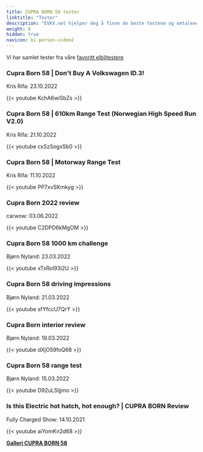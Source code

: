 ```yaml
---
title: CUPRA BORN 58 tester
linktitle: "Tester"
description: "EVKX.net hjelper deg å finne de beste testene og omtalene av denne modellen."
weight: 6
hidden: true
navicon: bi-person-video2
---
```

Vi har samlet tester fra våre [favoritt elbiltestere](../../../../../guides/evreviewers/)

<div class="container text-center shadow p-2 pe-4 mb-5 bg-body-tertiary rounded border">
<h3>Cupra Born 58 | Don't Buy A Volkswagen ID.3!</h3>
<p>Kris Rifa: 23.10.2022</p>

{{< youtube KchA6wiSbZs >}}

</div>
<div class="container text-center shadow p-2 pe-4 mb-5 bg-body-tertiary rounded border">
<h3>Cupra Born 58 | 610km Range Test (Norwegian High Speed Run V2.0)</h3>
<p>Kris Rifa: 21.10.2022</p>

{{< youtube cxSzSogxSb0 >}}

</div>
<div class="container text-center shadow p-2 pe-4 mb-5 bg-body-tertiary rounded border">
<h3>Cupra Born 58 | Motorway Range Test</h3>
<p>Kris Rifa: 11.10.2022</p>

{{< youtube PP7xvSKmkyg >}}

</div>
<div class="container text-center shadow p-2 pe-4 mb-5 bg-body-tertiary rounded border">
<h3>Cupra Born 2022 review</h3>
<p>carwow: 03.06.2022</p>

{{< youtube C2DPD6kMgOM >}}

</div>
<div class="container text-center shadow p-2 pe-4 mb-5 bg-body-tertiary rounded border">
<h3>Cupra Born 58 1000 km challenge</h3>
<p>Bjørn Nyland: 23.03.2022</p>

{{< youtube xTxRol93i2U >}}

</div>
<div class="container text-center shadow p-2 pe-4 mb-5 bg-body-tertiary rounded border">
<h3>Cupra Born 58 driving impressions</h3>
<p>Bjørn Nyland: 21.03.2022</p>

{{< youtube sfYfccU7QrY >}}

</div>
<div class="container text-center shadow p-2 pe-4 mb-5 bg-body-tertiary rounded border">
<h3>Cupra Born interior review</h3>
<p>Bjørn Nyland: 19.03.2022</p>

{{< youtube dXjO59foQ68 >}}

</div>
<div class="container text-center shadow p-2 pe-4 mb-5 bg-body-tertiary rounded border">
<h3>Cupra Born 58 range test</h3>
<p>Bjørn Nyland: 15.03.2022</p>

{{< youtube D92uLSIjjmo >}}

</div>
<div class="container text-center shadow p-2 pe-4 mb-5 bg-body-tertiary rounded border">
<h3>Is this Electric hot hatch, hot enough? | CUPRA BORN Review</h3>
<p>Fully Charged Show: 14.10.2021</p>

{{< youtube aiYomKn2d68 >}}

</div>
<div class="mt-3 mb-3">
<a href="../gallery/" class="text-decoration-none text-black">
<strong><i class="bi-arrow-left"></i>Galleri  </strong>
</a>
<a href="../" class="text-decoration-none text-black float-end">
<strong>CUPRA BORN 58 <i class="bi-arrow-right"></i></strong>
</a>
</div>
